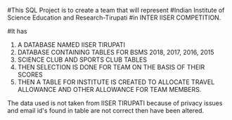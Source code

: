#This SQL Project is to create a team that will represent 
#Indian Institute of Science Education and Research-Tirupati 
#in INTER IISER COMPETITION.

#It has

1. A DATABASE NAMED IISER TIRUPATI
2. DATABASE CONTAINING TABLES FOR BSMS 2018, 2017, 2016, 2015
3. SCIENCE CLUB AND SPORTS CLUB TABLES
4. THEN SELECTION IS DONE FOR TEAM ON THE BASIS OF THEIR SCORES
5. THEN A TABLE FOR INSTITUTE IS CREATED TO ALLOCATE TRAVEL ALLOWANCE AND OTHER ALLOWANCE FOR TEAM MEMBERS.

The data used is not taken from IISER TIRUPATI because of privacy issues and email id's found in table are not correct then have been altered.
